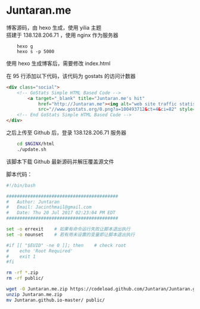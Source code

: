 # Juntaran.me

博客源码，由 hexo 生成，使用 yilia 主题  
搭建于 138.128.206.71 ，使用 nginx 作为服务器  

```
    hexo g
    hexo s -p 5000
```

使用 hexo 生成博客后，需要修改 index.html  

在 95 行添加以下代码，该代码为 gostats 的访问计数器  

```html
<div class="social">
    <!-- GoStats Simple HTML Based Code -->
        <a target="_blank" title="Juntaran.me's hit"
            href="http://Juntaran.me"><img alt="web site traffic statistics"
            src="//www.gostats.org/0.png?a=100493712&ct=4&ci=82" style="border-width:0" /></a>
    <!-- End GoStats Simple HTML Based Code -->
</div>
```

之后上传至 Github 后，登录 138.128.206.71 服务器  

```bash
    cd $NGINX/html
    ./update.sh
```

该脚本下载 Github 最新源码并解压覆盖源文件  

脚本代码：

```bash
#!/bin/bash

##########################################
#   Author: Juntaran
#   Email: Jacinthmail@gmail.com
#   Date: Thu 20 Jul 2017 02:23:04 PM EDT
##########################################

set -o errexit    # 如果有命令运行失败让脚本退出执行
set -o nounset    # 若有用未设置的变量即让脚本退出执行

#if [[ "$EUID" -ne 0 ]]; then    # check root
#    echo 'Root Required' 
#    exit 1
#fi

rm -rf *.zip
rm -rf public/

wget -O Juntaran.me.zip https://codeload.github.com/Juntaran/Juntaran.github.io/zip/master
unzip Juntaran.me.zip
mv Juntaran.github.io-master/ public/

```